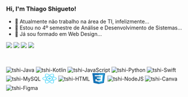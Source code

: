 ### Hi, I'm Thiago Shigueto!

- 🔭 Atualmente não trabalho na área de TI, infelizmente...
- 🌱 Estou no 4º semestre de Análise e Desenvolvimento de Sistemas...
- 🌱 Já sou formado em Web Design...


<div>   
  <a href="https://instagram.com/tshigueto" target="_blank"><img src="https://img.shields.io/badge/-Instagram-%23E4405F?style=for-the-badge&logo=instagram&logoColor=white" target="_blank"></a> 	
 <a href="https://discord.gg/tshigueto#7881" target="_blank"><img src="https://img.shields.io/badge/Discord-7289DA?style=for-the-badge&logo=discord&logoColor=white" target="_blank"></a> 
  <a href = "mailto:T.Shigueto@gmail.com"><img src="https://img.shields.io/badge/-Gmail-%23333?style=for-the-badge&logo=gmail&logoColor=white" target="_blank"></a>
  <a href="https://www.linkedin.com/in/thiago-shigueto-hossaka-55a08222/" target="_blank"><img src="https://img.shields.io/badge/-LinkedIn-%230077B5?style=for-the-badge&logo=linkedin&logoColor=white" target="_blank"></a> 
</div>

##

<div style="display: inline_block"><br>
  
  <img align="center" alt="tshi-Java" height="30" width="40" src="https://cdn.jsdelivr.net/gh/devicons/devicon/icons/java/java-original.svg">   
  <img align="center" alt="tshi-Kotlin" height="30" width="40" src="https://cdn.jsdelivr.net/gh/devicons/devicon/icons/kotlin/kotlin-original-wordmark.svg" />
  <img align="center" alt="tshi-JavaScript" height="30" width="40" src="https://cdn.jsdelivr.net/gh/devicons/devicon/icons/javascript/javascript-original.svg" />     
  <img align="center" alt="tshi-Python" height="30" width="40" src="https://cdn.jsdelivr.net/gh/devicons/devicon/icons/python/python-original-wordmark.svg" />          
  <img align="center" alt="tshi-Swift" height="30" width="40" src="https://cdn.jsdelivr.net/gh/devicons/devicon/icons/swift/swift-original-wordmark.svg" />           
  <img align="center" alt="tshi-MySQL" height="30" width="40" src="https://cdn.jsdelivr.net/gh/devicons/devicon/icons/mysql/mysql-original-wordmark.svg" />       
  <img align="center" alt="tshi-React" height="30" width="40" src="https://raw.githubusercontent.com/devicons/devicon/master/icons/react/react-original.svg">
  <img align="center" alt="tshi-HTML" height="30" width="40" src="https://cdn.jsdelivr.net/gh/devicons/devicon/icons/html5/html5-original-wordmark.svg">
  <img align="center" alt="tshi-CSS" height="30" width="40" src="https://raw.githubusercontent.com/devicons/devicon/master/icons/css3/css3-original.svg">  
  <img align="center" alt="tshi-NodeJS" height="30" width="40" src="https://cdn.jsdelivr.net/gh/devicons/devicon/icons/nodejs/nodejs-original-wordmark.svg" />    
  
  <img align="center" alt="tshi-Canva" height="30" width="40" src="https://cdn.jsdelivr.net/gh/devicons/devicon/icons/canva/canva-original.svg" />
  <img align="center" alt="tshi-Figma" height="30" width="40" src="https://cdn.jsdelivr.net/gh/devicons/devicon/icons/figma/figma-original.svg" />

          

          
  
</div>
  
